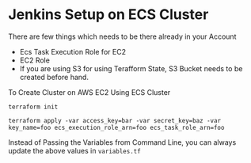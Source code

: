 # Jenkins Setup on ECS Cluster

There are few things which needs to be there already in your Account 

- Ecs Task Execution Role for EC2
- EC2 Role
- If you are using S3 for using Terafform State, S3 Bucket needs to be created before hand.


To Create Cluster on AWS EC2 Using ECS Cluster

`terraform init`

`terraform apply -var access_key=bar -var secret_key=baz -var key_name=foo ecs_execution_role_arn=foo ecs_task_role_arn=foo`

Instead of Passing the Variables from Command Line, you can always update the above values in `variables.tf`
